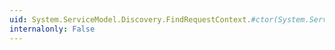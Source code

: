 ```yaml
---
uid: System.ServiceModel.Discovery.FindRequestContext.#ctor(System.ServiceModel.Discovery.FindCriteria)
internalonly: False
---
```

